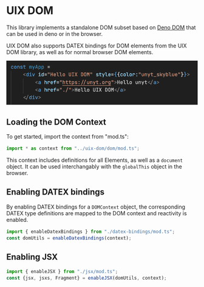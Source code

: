 # UIX DOM

This library implements a standalone DOM subset based on [Deno DOM](https://github.com/b-fuze/deno-dom) that can be used in deno or in the browser.

UIX DOM also supports DATEX bindings for DOM elements from the UIX DOM library, as well as for normal browser DOM elements.

![Example 1](./res/image1.png)

## Loading the DOM Context

To get started, import the context from "mod.ts":

```ts
import * as context from "../uix-dom/dom/mod.ts";
```
This context includes definitions for all Elements, as well as a `document` object.
It can be used interchangably with the `globalThis` object in the browser.

## Enabling DATEX bindings

By enabling DATEX bindings for a `DOMContext` object,
the corresponding DATEX type definitions are mapped to the DOM context
and reactivity is enabled.

```ts
import { enableDatexBindings } from "./datex-bindings/mod.ts";
const domUtils = enableDatexBindings(context);
```

## Enabling JSX

```ts
import { enableJSX } from "./jsx/mod.ts";
const {jsx, jsxs, Fragment} = enableJSX(domUtils, context);
```